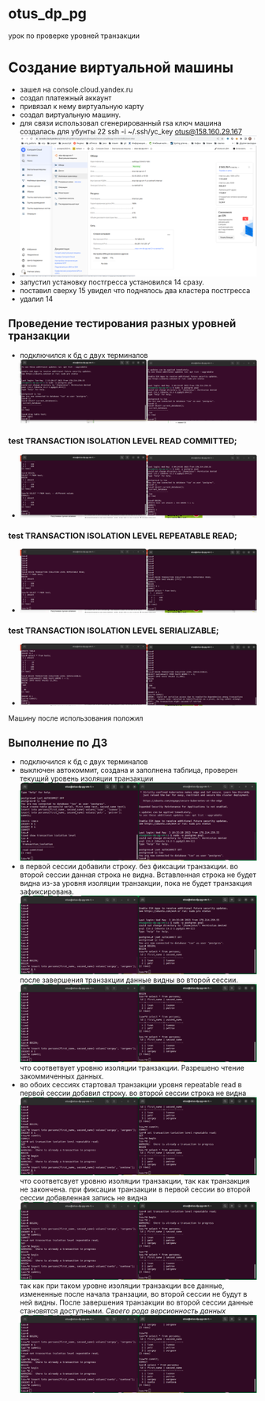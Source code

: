 # otus_dp_pg
урок по проверке уровней транзакции

# Создание виртуальной машины
- зашел на console.cloud.yandex.ru
- создал платежный аккаунт
- привязал к нему  виртуальную карту
- создал виртуальную машину. 
- для связи использовал сгенерированный rsa ключ
машина создалась для убунты 22
  ssh -i ~/.ssh/yc_key otus@158.160.29.167
- ![тест1 ](picture/p0.png)
- запустил установку постгресса 
установился 14 сразу.
- поставил сверху 15 
увидел что поднялось два кластера постгресса
- удалил 14 

## Проведение тестирования разных уровней транзакции

- подключился к бд с двух терминалов
  ![удалил таблицу после первых тестов](picture/p1.png)
### test TRANSACTION ISOLATION LEVEL READ COMMITTED;
- ![тест1 ](picture/p2.png)
### test TRANSACTION ISOLATION LEVEL REPEATABLE READ;
- ![тест1 ](picture/p3.png)
### test TRANSACTION ISOLATION LEVEL SERIALIZABLE;
- ![тест1 ](picture/p4.png)


Машину после использования положил

## Выполнение по ДЗ
- подключился к бд с двух терминалов
- выключен автокоммит, создана и заполнена таблица, проверен текущий уровень изоляции транзакции
  ![](picture/p6.png)
- в первой сессии добавили строку. без фиксации транзакции.
  во второй сессии данная строка не видна. Вставленная строка не будет видна из-за уровня изоляции транзакции, пока не будет транзакция зафиксирована.
  ![](picture/p7.png)
  после завершения транзакции данные видны во второй сессии.
  ![](picture/p8.png) 
  что соответвует уровню изоляции транзакции. Разрешено чтение закоммиченных данных.
- во обоих  сессиях стартовал транзакции уровня repeatable read
  в первой сессии добавил строку.
  во второй сессии строка не видна
  ![](picture/p9.png)
  что соответсвует уровню изоляции транзакции, так как транзакция не закончена.
  при фиксации транзакции в первой сессии во второй сессии добавленная запись не видна
  ![](picture/p10.png)
  так как при таком уровне изоляции транзакции все данные, измененные после начала транзации, во второй сессии не будут в ней видны.
  После завершения транзакции во второй сессии данные становятся доступными. *Своего рода версионность данных*
 ![](picture/p11.png)
